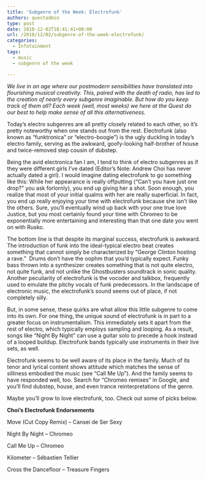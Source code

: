 ```yaml
---
title: 'Subgenre of the Week: Electrofunk'
authors: questadmin
type: post
date: 2010-12-02T18:41:41+00:00
url: /2010/12/02/subgenre-of-the-week-electrofunk/
categories:
  - Infotainment
tags:
  - music
  - subgenre of the week

---
```

_We live in an age where our postmodern sensibilities have translated into flourishing musical creativity. This, paired with the death of radio, has led to the creation of nearly every subgenre imaginable. But how do you keep track of them all? Each week (well, most weeks) we here at the Quest do our best to help make sense of all this alternativeness._

Today’s electro subgenres are all pretty closely related to each other, so it’s pretty noteworthy when one stands out from the rest. Electrofunk (also known as “funktronica” or “electro-boogie”) is the ugly duckling in today’s electro family, serving as the awkward, goofy-looking half-brother of house and twice-removed step cousin of dubstep.

Being the avid electronica fan I am, I tend to think of electro subgenres as if they were different girls I’ve dated (Editor’s Note: Andrew Choi has never actually dated a girl). I would imagine dating electrofunk to go something like this: While her appearance is really offputting (“Can’t you have just one drop?” you ask forlornly), you end up giving her a shot. Soon enough, you realize that most of your initial qualms with her are really superficial. In fact, you end up really enjoying your time with electrofunk because she isn’t like the others. Sure, you’ll eventually wind up back with your one true love Justice, but you most certainly found your time with Chromeo to be exponentially more entertaining and interesting than that one date you went on with Rusko.

The bottom line is that despite its marginal success, electrofunk is awkward. The introduction of funk into the ideal-typical electro beat creates something that cannot simply be characterized by “George Clinton hosting a rave.”  Drums don’t have the oophm that you’d typically expect. Funky bass thrown into a synthesizer creates something that is not quite electro, not quite funk, and not unlike the Ghostbusters soundtrack in sonic quality. Another peculiarity of electrofunk is the vocoder and talkbox, frequently used to emulate the pitchy vocals of funk predecessors. In the landscape of electronic music, the electrofunk’s sound seems out of place, if not completely silly.

But, in some sense, these quirks are what allow this little subgenre to come into its own. For one thing, the unique sound of electrofunk is in part to a greater focus on instrumentalism. This immediately sets it apart from the rest of electro, which typically employs sampling and looping. As a result, songs like “Night By Night” can use a guitar solo to precede a hook instead of a looped buildup. Electrofunk bands typically use instruments in their live sets, as well.

Electrofunk seems to be well aware of its place in the family. Much of its tenor and lyrical content shows attitude which matches the sense of silliness embodied the music (see “Call Me Up”). And the family seems to have responded well, too. Search for “Chromeo remixes” in Google, and you’ll find dubstep, house, and even trance reinterpretations of the genre.

Maybe you’ll grow to love electrofunk, too. Check out some of picks below.

**Choi&#8217;s Electrofunk Endorsements**

Move (Cut Copy Remix) &#8211; Cansei de Ser Sexy

Night By Night &#8211; Chromeo

Call Me Up &#8211; Chromeo

Kilometer &#8211; Sébastien Tellier

Cross the Dancefloor &#8211; Treasure Fingers